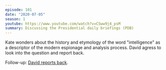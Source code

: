 ```yaml
---
episode: 101
date: "2020-07-05"
season: 1
youtube: https://www.youtube.com/watch?v=CSww9j4_psM
summary: Discussing the Presidential daily briefings (PDB)
---
```

Kate wonders about the history and etymology of the word "intelligence" as a
descriptor of the modern espionage and analysis process. David agress to look
into the question and report back.

Follow-up: [David reports back](https://inlieuof.fun/episode/181).
